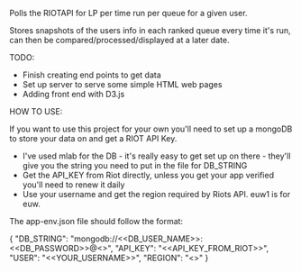 Polls the RIOTAPI for LP per time run per queue for a given user.

Stores snapshots of the users info in each ranked queue every time it's run, can then be compared/processed/displayed at a later date.

TODO:
* Finish creating end points to get data
* Set up server to serve some simple HTML web pages
* Adding front end with D3.js


HOW TO USE:

If you want to use this project for your own you'll need to set up a mongoDB to store your data on and get a RIOT API Key.

* I've used mlab for the DB - it's really easy to get set up on there - they'll give you the string you need to put in the file for DB_STRING
* Get the API_KEY from Riot directly, unless you get your app verified you'll need to renew it daily
* Use your username and get the region required by Riots API. euw1 is for euw.

The app-env.json file should follow the format:

{
    "DB_STRING": "mongodb://<<DB_USER_NAME>>:<<DB_PASSWORD>>@<<DATABASE>>",
	"API_KEY": "<<API_KEY_FROM_RIOT>>",
    "USER": "<<YOUR_USERNAME>>",
    "REGION": "<<REGION>>"
}